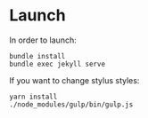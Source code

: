 # Launch

In order to launch:

```
bundle install
bundle exec jekyll serve
```

If you want to change stylus styles:

```
yarn install
./node_modules/gulp/bin/gulp.js
```
